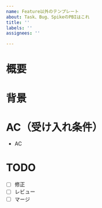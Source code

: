 ```yaml
---
name: Feature以外のテンプレート
about: Task、Bug、SpikeのPBIはこれ
title: ''
labels: ''
assignees: ''

---
```


# 概要

# 背景

# AC（受け入れ条件）
- AC
<!-- ## エラーハンドリング
バリデーションに失敗した場合、デフォルトの挙動などがある場合は書きましょう
-->

# TODO
- [ ] 修正
- [ ] レビュー
- [ ] マージ
